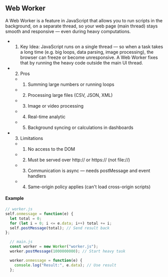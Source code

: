 
## Web Worker

A Web Worker is a feature in JavaScript that allows you to run scripts in the background, on a separate thread, 
so your web page (main thread) stays smooth and responsive — even during heavy computations.

- 1. Key Idea:
JavaScript runs on a single thread — so when a task takes a long time (e.g. big loops, data parsing, image processing), the browser can freeze or become unresponsive.
A Web Worker fixes that by running the heavy code outside the main UI thread.

- 2. Pros
  - 1. Summing large numbers or running loops
  - 2. Processing large files (CSV, JSON, XML)
  - 3. Image or video processing
  - 4. Real-time analytic
  - 5. Background syncing or calculations in dashboards

- 3. Limitations 
  - 1. No access to the DOM
  - 2. Must be served over http:// or https:// (not file://)
  - 3. Communication is async — needs postMessage and event handlers
  - 4. Same-origin policy applies (can't load cross-origin scripts)

#### Example
  ```ts
  // worker.js
  self.onmessage = function(e) {
    let total = 0;
    for (let i = 0; i <= e.data; i++) total += i;
    self.postMessage(total); // Send result back
  };
  ```

  ```ts
    // main.js
    const worker = new Worker("worker.js");
    worker.postMessage(1000000000); // Start heavy task

    worker.onmessage = function(e) {
      console.log("Result:", e.data); // Use result
    };

  ```